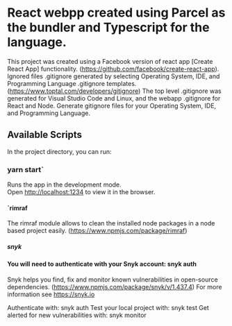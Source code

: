 # React webpp created using Parcel as the bundler and Typescript for the language.

This project was created using a Facebook version of react app [Create React App] functionality. (https://github.com/facebook/create-react-app).
Ignored files .gitignore generated by selecting Operating System, IDE, and Programming Language .gitignore templates. (https://www.toptal.com/developers/gitignore)
The top level .gitignore was generated for Visual Studio Code and Linux, and the webapp .gitignore for React and Node. 
Generate gitignore files for your Operating System, IDE, and Programming Language.

## Available Scripts

In the project directory, you can run:

### yarn start`

Runs the app in the development mode.\
Open [http://localhost:1234](http://localhost:1234) to view it in the browser.

#### `rimraf

The rimraf module allows to clean the installed node packages in a node based project easily. (https://www.npmjs.com/package/rimraf)

##### snyk 

#### You will need to authenticate with your Snyk account: snyk auth

Snyk helps you find, fix and monitor known vulnerabilities in open-source dependencies. (https://www.npmjs.com/package/snyk/v/1.437.4)
For more information see https://snyk.io 

Authenticate with: snyk auth
Test your local project with: snyk test
Get alerted for new vulnerabilities with: snyk monitor

